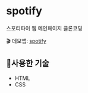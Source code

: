 # spotify

스포티파이 웹 메인페이지 클론코딩

:clapper: 데모앱: [spotify](https://lambent-unicorn-360480.netlify.app/)

## :hammer:사용한 기술
+ HTML
+ CSS
